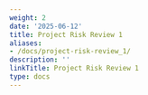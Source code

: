 ```yaml
---
weight: 2
date: '2025-06-12'
title: Project Risk Review 1
aliases:
- /docs/project-risk-review_1/
description: ''
linkTitle: Project Risk Review 1
type: docs
---
```


